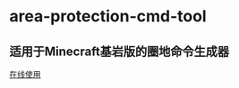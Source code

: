 # area-protection-cmd-tool

## 适用于Minecraft基岩版的圈地命令生成器
 
[在线使用](https://ftylollipop.github.io/area-protection-cmd-tool/)

